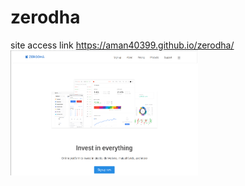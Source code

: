 # zerodha
site access link https://aman40399.github.io/zerodha/
<img src="src/assets/img/Screenshot from 2023-12-25 02-13-16.png" alt="Description of the image" width="300" height="200">
